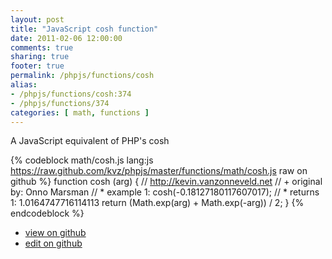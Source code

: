 ```yaml
---
layout: post
title: "JavaScript cosh function"
date: 2011-02-06 12:00:00
comments: true
sharing: true
footer: true
permalink: /phpjs/functions/cosh
alias:
- /phpjs/functions/cosh:374
- /phpjs/functions/374
categories: [ math, functions ]
---
```

A JavaScript equivalent of PHP's cosh
<!-- more -->
{% codeblock math/cosh.js lang:js https://raw.github.com/kvz/phpjs/master/functions/math/cosh.js raw on github %}
function cosh (arg) {
    // http://kevin.vanzonneveld.net
    // +   original by: Onno Marsman
    // *     example 1: cosh(-0.18127180117607017);
    // *     returns 1: 1.0164747716114113
    return (Math.exp(arg) + Math.exp(-arg)) / 2;
}
{% endcodeblock %}
<ul>
 <li><a href="https://github.com/kvz/phpjs/blob/master/functions/math/cosh.js">view on github</a></li>
 <li><a href="https://github.com/kvz/phpjs/edit/master/functions/math/cosh.js">edit on github</a></li>
</ul>
